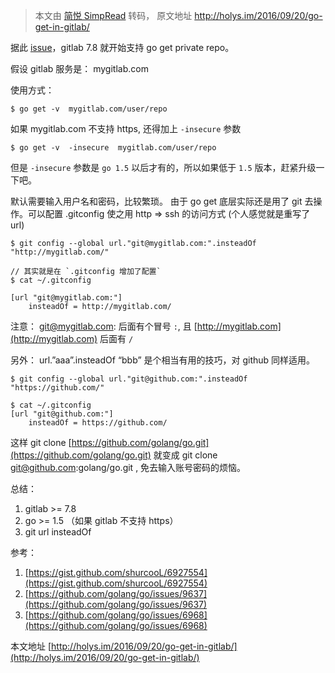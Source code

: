 > 本文由 [简悦 SimpRead](http://ksria.com/simpread/) 转码， 原文地址 http://holys.im/2016/09/20/go-get-in-gitlab/

据此 [issue](https://github.com/gitlabhq/gitlabhq/pull/7693)，gitlab 7.8 就开始支持 go get private repo。

假设 gitlab 服务是： mygitlab.com

使用方式：

```
$ go get -v  mygitlab.com/user/repo

```

如果 mygitlab.com 不支持 https, 还得加上 `-insecure` 参数

```
$ go get -v  -insecure  mygitlab.com/user/repo

```

但是 `-insecure` 参数是 `go 1.5` 以后才有的，所以如果低于 `1.5` 版本，赶紧升级一下吧。

默认需要输入用户名和密码，比较繁琐。
由于 go get 底层实际还是用了 git 去操作。可以配置 .gitconfig 使之用 http => ssh 的访问方式 (个人感觉就是重写了 url)

```
$ git config --global url."git@mygitlab.com:".insteadOf "http://mygitlab.com/"

// 其实就是在 `.gitconfig 增加了配置`
$ cat ~/.gitconfig

[url "git@mygitlab.com:"]
    insteadOf = http://mygitlab.com/

```

注意： [git@mygitlab.com](mailto:git@mygitlab.com): 后面有个冒号 `:`, 且 [http://mygitlab.com](http://mygitlab.com) 后面有 `/`

另外： url.”aaa”.insteadOf “bbb” 是个相当有用的技巧，对 github 同样适用。

```
$ git config --global url."git@github.com:".insteadOf "https://github.com/"

$ cat ~/.gitconfig
[url "git@github.com:"]
    insteadOf = https://github.com/

```

这样 git clone [https://github.com/golang/go.git](https://github.com/golang/go.git) 就变成 git clone [git@github.com](mailto:git@github.com):golang/go.git , 免去输入账号密码的烦恼。

总结：

1.  gitlab >= 7.8
2.  go >= 1.5 （如果 gitlab 不支持 https）
3.  git url insteadOf

参考：

1.  [https://gist.github.com/shurcooL/6927554](https://gist.github.com/shurcooL/6927554)
2.  [https://github.com/golang/go/issues/9637](https://github.com/golang/go/issues/9637)
3.  [https://github.com/golang/go/issues/6968](https://github.com/golang/go/issues/6968)

本文地址 [http://holys.im/2016/09/20/go-get-in-gitlab/](http://holys.im/2016/09/20/go-get-in-gitlab/)